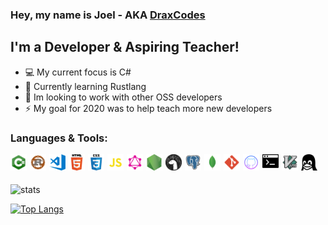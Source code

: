 ### Hey, my name is Joel - AKA [DraxCodes](https://dev.draxis.work)

## I'm a Developer & Aspiring Teacher!
- 💻 My current focus is C#
- 🌱 Currently learning Rustlang
- 👯 Im looking to work with other OSS developers
- ⚡ My goal for 2020 was to help teach more new developers

### Languages & Tools:
<img style="margin-right: 5px" align="left" alt="VCSharp" width="26px" src="https://raw.githubusercontent.com/vscode-icons/vscode-icons/master/icons/file_type_csharp2.svg" />
<img style="margin-right: 5px" align="left" alt="Rustlang" width="26px" src="https://raw.githubusercontent.com/vscode-icons/vscode-icons/master/icons/file_type_rust.svg" />
<img style="margin-right: 5px" align="left" alt="Visual Studio Code" width="26px" src="https://raw.githubusercontent.com/github/explore/80688e429a7d4ef2fca1e82350fe8e3517d3494d/topics/visual-studio-code/visual-studio-code.png" />
<img style="margin-right: 5px" align="left" alt="HTML5" width="26px" src="https://raw.githubusercontent.com/github/explore/80688e429a7d4ef2fca1e82350fe8e3517d3494d/topics/html/html.png" />
<img style="margin-right: 5px" align="left" alt="CSS3" width="26px" src="https://raw.githubusercontent.com/github/explore/80688e429a7d4ef2fca1e82350fe8e3517d3494d/topics/css/css.png" />
<img style="margin-right: 5px" align="left" alt="JavaScript" width="26px" src="https://raw.githubusercontent.com/vscode-icons/vscode-icons/master/icons/file_type_js.svg" />
<img style="margin-right: 5px" align="left" alt="GraphQL" width="26px" src="https://raw.githubusercontent.com/vscode-icons/vscode-icons/master/icons/file_type_graphql.svg" />
<img style="margin-right: 5px" align="left" alt="Node.js" width="26px" src="https://raw.githubusercontent.com/github/explore/80688e429a7d4ef2fca1e82350fe8e3517d3494d/topics/nodejs/nodejs.png" />
<img style="margin-right: 5px" align="left" alt="Deno" width="26px" src="svgs/deno.svg" />
<img style="margin-right: 5px" align="left" alt="PGSQL" width="26px" src="https://raw.githubusercontent.com/vscode-icons/vscode-icons/master/icons/file_type_pgsql.svg" />
<img style="margin-right: 5px" align="left" alt="MongoDB" width="26px" src="https://raw.githubusercontent.com/vscode-icons/vscode-icons/master/icons/file_type_mongo.svg" />
<img style="margin-right: 5px" align="left" alt="Git" width="26px" src="https://raw.githubusercontent.com/vscode-icons/vscode-icons/master/icons/file_type_git.svg" />
<img style="margin-right: 5px" align="left" alt="GitHub" width="26px" src="icons/github.png" />
<img style="margin-right: 5px" align="left" alt="Terminal" width="26px" src="svgs/cmd-terminal.svg" />
<img style="margin-right: 5px" align="left" alt="Vim" width="26px" src="https://raw.githubusercontent.com/vscode-icons/vscode-icons/master/icons/file_type_vim.svg" />
<img style="margin-right: 5px" align="left" alt="Linux" width="26px" src="svgs/linux.svg" />

<br><br>

![stats](https://github-readme-stats.vercel.app/api?username=draxcodes&theme=radical&show_icons=true&hide_border=true&include_all_commits=true&custom_title=My%20Github%20Stats)

[![Top Langs](https://github-readme-stats.vercel.app/api/top-langs/?username=draxcodes&layout=compact&theme=radical&hide_border=true)](https://github.com/draxcodes)
